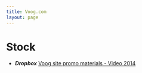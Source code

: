 ```yaml
---
title: Voog.com
layout: page
---
```


# Stock
* ***Dropbox*** [Voog site promo materials - Video 2014](https://www.dropbox.com/sh/v0w3znq5iu0rl40/AADUdbXqkPOxGsWTvKdMflGZa)